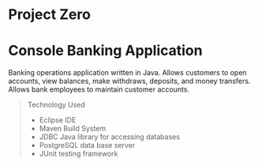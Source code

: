 # Project Zero
# Console Banking Application

Banking operations application written in Java.
Allows customers to open accounts, view balances, make withdraws,
deposits, and money transfers.
Allows bank employees to maintain customer accounts.

> Technology Used
> - Eclipse IDE
> - Maven Build System
> - JDBC Java library for accessing databases
> - PostgreSQL data base server
> - JUnit testing framework
